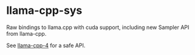 # llama-cpp-sys

Raw bindings to llama.cpp with cuda support, including new Sampler API from llama-cpp.

See [llama-cpp-4](https://crates.io/crates/llama-cpp-4) for a safe API.
